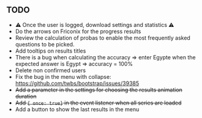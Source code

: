 ## TODO

* ⚠ Once the user is logged, download settings and statistics ⚠
* Do the arrows on Friconix for the progress results
* Review the calculation of probas to enable the most frequently asked questions to be picked.
* Add tooltips on results titles
* There is a bug when calculating the accuracy => enter Egypte when the expected answer is Egypt => accuracy = 100%
* Delete non confirmed users
* Fix the bug in the menu with collapse: https://github.com/twbs/bootstrap/issues/39385
* ~~Add a parameter in the settings for choosing the results animation duration~~
* ~~Add `{ once: true}` in the event listener when all series are loaded~~
* Add a button to show the last results in the menu